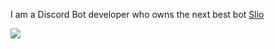I am a Discord Bot developer who owns the next best bot [Slio](https://selectdevelopment.dylster.dev/docs/slio)

<p>
  <img src="https://media.discordapp.net/attachments/623603557773475850/750742015058116628/achievement.png" img>
</p>
